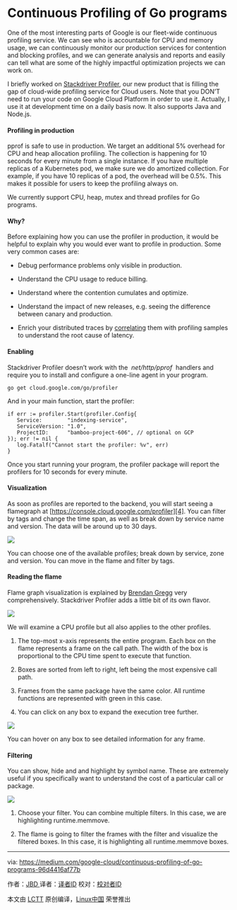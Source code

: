 Continuous Profiling of Go programs
============================================================

One of the most interesting parts of Google is our fleet-wide continuous profiling service. We can see who is accountable for CPU and memory usage, we can continuously monitor our production services for contention and blocking profiles, and we can generate analysis and reports and easily can tell what are some of the highly impactful optimization projects we can work on.

I briefly worked on [Stackdriver Profiler][2], our new product that is filling the gap of cloud-wide profiling service for Cloud users. Note that you DON’T need to run your code on Google Cloud Platform in order to use it. Actually, I use it at development time on a daily basis now. It also supports Java and Node.js.

#### Profiling in production

pprof is safe to use in production. We target an additional 5% overhead for CPU and heap allocation profiling. The collection is happening for 10 seconds for every minute from a single instance. If you have multiple replicas of a Kubernetes pod, we make sure we do amortized collection. For example, if you have 10 replicas of a pod, the overhead will be 0.5%. This makes it possible for users to keep the profiling always on.

We currently support CPU, heap, mutex and thread profiles for Go programs.

#### Why?

Before explaining how you can use the profiler in production, it would be helpful to explain why you would ever want to profile in production. Some very common cases are:

*   Debug performance problems only visible in production.

*   Understand the CPU usage to reduce billing.

*   Understand where the contention cumulates and optimize.

*   Understand the impact of new releases, e.g. seeing the difference between canary and production.

*   Enrich your distributed traces by [correlating][1] them with profiling samples to understand the root cause of latency.

#### Enabling

Stackdriver Profiler doesn’t work with the  _net/http/pprof_  handlers and require you to install and configure a one-line agent in your program.

```
go get cloud.google.com/go/profiler
```

And in your main function, start the profiler:

```
if err := profiler.Start(profiler.Config{
   Service:        "indexing-service",
   ServiceVersion: "1.0",
   ProjectID:      "bamboo-project-606", // optional on GCP
}); err != nil {
   log.Fatalf("Cannot start the profiler: %v", err) 
}
```

Once you start running your program, the profiler package will report the profilers for 10 seconds for every minute.

#### Visualization

As soon as profiles are reported to the backend, you will start seeing a flamegraph at [https://console.cloud.google.com/profiler][4]. You can filter by tags and change the time span, as well as break down by service name and version. The data will be around up to 30 days.


![](https://cdn-images-1.medium.com/max/900/1*JdCm1WwmTgExzee5-ZWfNw.gif)

You can choose one of the available profiles; break down by service, zone and version. You can move in the flame and filter by tags.

#### Reading the flame

Flame graph visualization is explained by [Brendan Gregg][5] very comprehensively. Stackdriver Profiler adds a little bit of its own flavor.


![](https://cdn-images-1.medium.com/max/900/1*QqzFJlV9v7U1s1reYsaXog.png)

We will examine a CPU profile but all also applies to the other profiles.

1.  The top-most x-axis represents the entire program. Each box on the flame represents a frame on the call path. The width of the box is proportional to the CPU time spent to execute that function.

2.  Boxes are sorted from left to right, left being the most expensive call path.

3.  Frames from the same package have the same color. All runtime functions are represented with green in this case.

4.  You can click on any box to expand the execution tree further.


![](https://cdn-images-1.medium.com/max/900/1*1jCm6f-Fl2mpkRe3-57mTg.png)

You can hover on any box to see detailed information for any frame.

#### Filtering

You can show, hide and and highlight by symbol name. These are extremely useful if you specifically want to understand the cost of a particular call or package.

![](https://cdn-images-1.medium.com/max/900/1*ka9fA-AAuKggAuIBq_uhGQ.png)

1.  Choose your filter. You can combine multiple filters. In this case, we are highlighting runtime.memmove.

2.  The flame is going to filter the frames with the filter and visualize the filtered boxes. In this case, it is highlighting all runtime.memmove boxes.

--------------------------------------------------------------------------------

via: https://medium.com/google-cloud/continuous-profiling-of-go-programs-96d4416af77b

作者：[JBD ][a]
译者：[译者ID](https://github.com/译者ID)
校对：[校对者ID](https://github.com/校对者ID)

本文由 [LCTT](https://github.com/LCTT/TranslateProject) 原创编译，[Linux中国](https://linux.cn/) 荣誉推出

[a]:https://medium.com/@rakyll?source=post_header_lockup
[1]:https://rakyll.org/profiler-labels/
[2]:https://cloud.google.com/profiler/
[3]:http://cloud.google.com/go/profiler
[4]:https://console.cloud.google.com/profiler
[5]:http://www.brendangregg.com/flamegraphs.html
